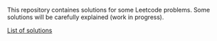 This repository containes solutions for some Leetcode problems. Some solutions will be carefully explained (work in progress).

[List of solutions](https://leetcode.struch.com/)
